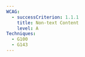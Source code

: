 ```yaml
---
WCAG:
  - successCriterion: 1.1.1
    title: Non-text Content
    level: A
Techniques:
  - G100
  - G143
---
```

